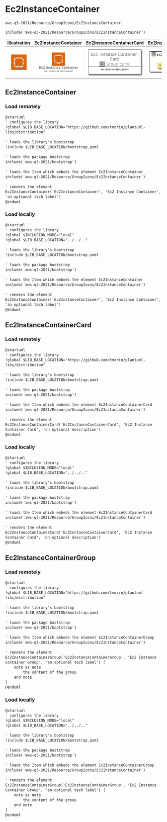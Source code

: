 # Ec2InstanceContainer


```text
aws-q3-2021/Resource/GroupIcons/Ec2InstanceContainer
```

```text
include('aws-q3-2021/Resource/GroupIcons/Ec2InstanceContainer')
```



| Illustration | Ec2InstanceContainer | Ec2InstanceContainerCard | Ec2InstanceContainerGroup |
| :---: | :---: | :---: | :---: |
| ![illustration for Illustration](../../../aws-q3-2021/Resource/GroupIcons/Ec2InstanceContainer.png) | ![illustration for Ec2InstanceContainer](../../../aws-q3-2021/Resource/GroupIcons/Ec2InstanceContainer.Local.png) | ![illustration for Ec2InstanceContainerCard](../../../aws-q3-2021/Resource/GroupIcons/Ec2InstanceContainerCard.Local.png) | ![illustration for Ec2InstanceContainerGroup](../../../aws-q3-2021/Resource/GroupIcons/Ec2InstanceContainerGroup.Local.png) |




## Ec2InstanceContainer

### Load remotely
```plantuml
@startuml
' configures the library
!global $LIB_BASE_LOCATION="https://github.com/tmorin/plantuml-libs/distribution"

' loads the library's bootstrap
!include $LIB_BASE_LOCATION/bootstrap.puml

' loads the package bootstrap
include('aws-q3-2021/bootstrap')

' loads the Item which embeds the element Ec2InstanceContainer
include('aws-q3-2021/Resource/GroupIcons/Ec2InstanceContainer')

' renders the element
Ec2InstanceContainer('Ec2InstanceContainer', 'Ec2 Instance Container', 'an optional tech label')
@enduml
```

### Load locally
```plantuml
@startuml
' configures the library
!global $INCLUSION_MODE="local"
!global $LIB_BASE_LOCATION="../../.."

' loads the library's bootstrap
!include $LIB_BASE_LOCATION/bootstrap.puml

' loads the package bootstrap
include('aws-q3-2021/bootstrap')

' loads the Item which embeds the element Ec2InstanceContainer
include('aws-q3-2021/Resource/GroupIcons/Ec2InstanceContainer')

' renders the element
Ec2InstanceContainer('Ec2InstanceContainer', 'Ec2 Instance Container', 'an optional tech label')
@enduml
```

## Ec2InstanceContainerCard

### Load remotely
```plantuml
@startuml
' configures the library
!global $LIB_BASE_LOCATION="https://github.com/tmorin/plantuml-libs/distribution"

' loads the library's bootstrap
!include $LIB_BASE_LOCATION/bootstrap.puml

' loads the package bootstrap
include('aws-q3-2021/bootstrap')

' loads the Item which embeds the element Ec2InstanceContainerCard
include('aws-q3-2021/Resource/GroupIcons/Ec2InstanceContainer')

' renders the element
Ec2InstanceContainerCard('Ec2InstanceContainerCard', 'Ec2 Instance Container Card', 'an optional description')
@enduml
```

### Load locally
```plantuml
@startuml
' configures the library
!global $INCLUSION_MODE="local"
!global $LIB_BASE_LOCATION="../../.."

' loads the library's bootstrap
!include $LIB_BASE_LOCATION/bootstrap.puml

' loads the package bootstrap
include('aws-q3-2021/bootstrap')

' loads the Item which embeds the element Ec2InstanceContainerCard
include('aws-q3-2021/Resource/GroupIcons/Ec2InstanceContainer')

' renders the element
Ec2InstanceContainerCard('Ec2InstanceContainerCard', 'Ec2 Instance Container Card', 'an optional description')
@enduml
```

## Ec2InstanceContainerGroup

### Load remotely
```plantuml
@startuml
' configures the library
!global $LIB_BASE_LOCATION="https://github.com/tmorin/plantuml-libs/distribution"

' loads the library's bootstrap
!include $LIB_BASE_LOCATION/bootstrap.puml

' loads the package bootstrap
include('aws-q3-2021/bootstrap')

' loads the Item which embeds the element Ec2InstanceContainerGroup
include('aws-q3-2021/Resource/GroupIcons/Ec2InstanceContainer')

' renders the element
Ec2InstanceContainerGroup('Ec2InstanceContainerGroup', 'Ec2 Instance Container Group', 'an optional tech label') {
    note as note
        the content of the group
    end note
}
@enduml
```

### Load locally
```plantuml
@startuml
' configures the library
!global $INCLUSION_MODE="local"
!global $LIB_BASE_LOCATION="../../.."

' loads the library's bootstrap
!include $LIB_BASE_LOCATION/bootstrap.puml

' loads the package bootstrap
include('aws-q3-2021/bootstrap')

' loads the Item which embeds the element Ec2InstanceContainerGroup
include('aws-q3-2021/Resource/GroupIcons/Ec2InstanceContainer')

' renders the element
Ec2InstanceContainerGroup('Ec2InstanceContainerGroup', 'Ec2 Instance Container Group', 'an optional tech label') {
    note as note
        the content of the group
    end note
}
@enduml
```

